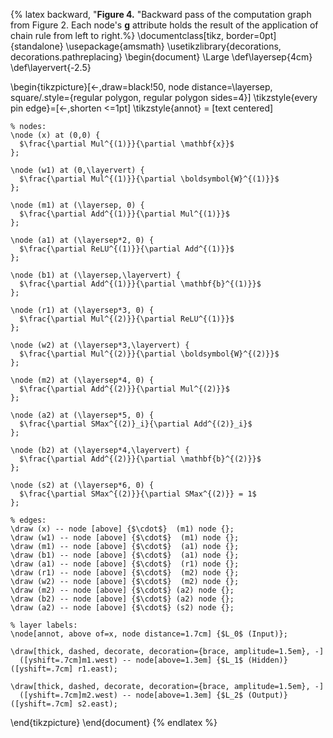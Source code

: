 {% latex backward, "<strong>Figure 4.</strong> "Backward pass of the computation graph from Figure 2. Each node's <strong>g</strong> attribute holds the result of the application of chain rule from left to right.%}
\documentclass[tikz, border=0pt]{standalone}
\usepackage{amsmath}
\usetikzlibrary{decorations, decorations.pathreplacing}
\begin{document}
\Large
\def\layersep{4cm}
\def\layervert{-2.5}

\begin{tikzpicture}[<-,draw=black!50, node distance=\layersep, square/.style={regular polygon, regular polygon sides=4}]
    \tikzstyle{every pin edge}=[<-,shorten <=1pt]
    \tikzstyle{annot} = [text centered]

    % nodes:
    \node (x) at (0,0) {
      $\frac{\partial Mul^{(1)}}{\partial \mathbf{x}}$
    };

    \node (w1) at (0,\layervert) {
      $\frac{\partial Mul^{(1)}}{\partial \boldsymbol{W}^{(1)}}$
    };

    \node (m1) at (\layersep, 0) {
      $\frac{\partial Add^{(1)}}{\partial Mul^{(1)}}$
    };

    \node (a1) at (\layersep*2, 0) {
      $\frac{\partial ReLU^{(1)}}{\partial Add^{(1)}}$
    };

    \node (b1) at (\layersep,\layervert) {
      $\frac{\partial Add^{(1)}}{\partial \mathbf{b}^{(1)}}$
    };

    \node (r1) at (\layersep*3, 0) {
      $\frac{\partial Mul^{(2)}}{\partial ReLU^{(1)}}$
    };

    \node (w2) at (\layersep*3,\layervert) {
      $\frac{\partial Mul^{(2)}}{\partial \boldsymbol{W}^{(2)}}$
    };

    \node (m2) at (\layersep*4, 0) {
      $\frac{\partial Add^{(2)}}{\partial Mul^{(2)}}$
    };

    \node (a2) at (\layersep*5, 0) {
      $\frac{\partial SMax^{(2)}_i}{\partial Add^{(2)}_i}$
    };

    \node (b2) at (\layersep*4,\layervert) {
      $\frac{\partial Add^{(2)}}{\partial \mathbf{b}^{(2)}}$
    };

    \node (s2) at (\layersep*6, 0) {
      $\frac{\partial SMax^{(2)}}{\partial SMax^{(2)}} = 1$
    };

    % edges:
    \draw (x) -- node [above] {$\cdot$}  (m1) node {};
    \draw (w1) -- node [above] {$\cdot$}  (m1) node {};
    \draw (m1) -- node [above] {$\cdot$}  (a1) node {};
    \draw (b1) -- node [above] {$\cdot$}  (a1) node {};
    \draw (a1) -- node [above] {$\cdot$}  (r1) node {};
    \draw (r1) -- node [above] {$\cdot$}  (m2) node {};
    \draw (w2) -- node [above] {$\cdot$}  (m2) node {};
    \draw (m2) -- node [above] {$\cdot$} (a2) node {};
    \draw (b2) -- node [above] {$\cdot$} (a2) node {};
    \draw (a2) -- node [above] {$\cdot$} (s2) node {};

    % layer labels:
    \node[annot, above of=x, node distance=1.7cm] {$L_0$ (Input)};

    \draw[thick, dashed, decorate, decoration={brace, amplitude=1.5em}, -]
      ([yshift=.7cm]m1.west) -- node[above=1.3em] {$L_1$ (Hidden)} ([yshift=.7cm] r1.east);

    \draw[thick, dashed, decorate, decoration={brace, amplitude=1.5em}, -]
      ([yshift=.7cm]m2.west) -- node[above=1.3em] {$L_2$ (Output)} ([yshift=.7cm] s2.east);

\end{tikzpicture}
\end{document}
{% endlatex %}
